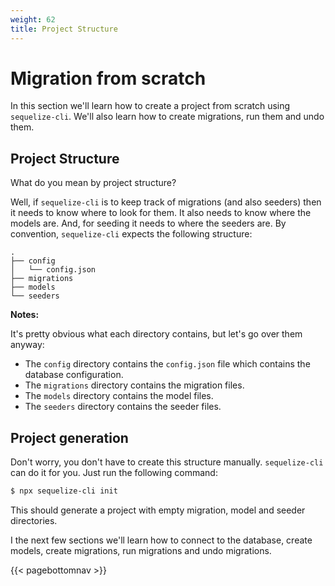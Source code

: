 ```yaml
---
weight: 62
title: Project Structure
---
```


# Migration from scratch

In this section we'll learn how to create a project from scratch using `sequelize-cli`. We'll also learn how to create migrations, run them and undo them.

## Project Structure

What do you mean by project structure?

Well, if `sequelize-cli` is to keep track of migrations (and also seeders) then it needs to know where to look for them. It also needs to know where the models are. And, for seeding it needs to where the seeders are. By convention, `sequelize-cli` expects the following structure:

```
.
├── config
│   └── config.json
├── migrations
├── models
└── seeders
```

**Notes:**

It's pretty obvious what each directory contains, but let's go over them anyway:

* The `config` directory contains the `config.json` file which contains the database configuration.
* The `migrations` directory contains the migration files.
* The `models` directory contains the model files.
* The `seeders` directory contains the seeder files.


## Project generation

Don't worry, you don't have to create this structure manually. `sequelize-cli` can do it for you. Just run the following command:

```bash
$ npx sequelize-cli init
```

This should generate a project with empty migration, model and seeder directories.

I the next few sections we'll learn how to connect to the database, create models, create migrations, run migrations and undo migrations.

{{< pagebottomnav >}}
